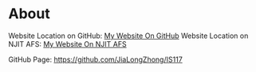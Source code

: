 # About
Website Location on GitHub:
<a href="http://localhost:63342/IS117/Doc/index.html?_ijt=eq1be89kmur8ka986fj5ho8v06">My Website On GitHub</a>
Website Location on NJIT AFS:
<a href="https://web.njit.edu/~jlz6/is117sp21/Doc/index.html">My Website On NJIT AFS</a>

GitHub Page: https://github.com/JiaLongZhong/IS117

